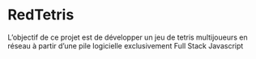 # RedTetris
L’objectif de ce projet est de développer un jeu de tetris multijoueurs en réseau à partir d’une pile logicielle exclusivement Full Stack Javascript
